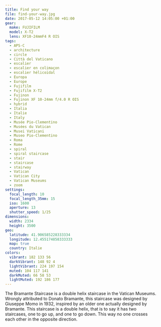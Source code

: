 ```yaml
---
title: Find your way
file: find-your-way.jpg
date: 2017-05-12 14:05:00 +01:00
gear:
  make: FUJIFILM
  model: X-T2
  lens: XF10-24mmF4 R OIS
tags:
  - APS-C
  - architecture
  - circle
  - Città del Vaticano
  - escalier
  - escalier en colimaçon
  - escalier hélicoïdal
  - Europa
  - Europe
  - Fujifilm
  - Fujifilm X-T2
  - Fujinon
  - Fujinon XF 10-24mm f/4.0 R OIS
  - hybrid
  - Italia
  - Italie
  - Italy
  - Musée Pio-Clementino
  - Musées du Vatican
  - Musei Vaticani
  - Museo Pio-Clementino
  - Roma
  - Rome
  - spiral
  - spiral staircase
  - stair
  - staircase
  - stairway
  - Vatican
  - Vatican City
  - Vatican Museums
  - zoom
settings:
  focal_length: 10
  focal_length_35mm: 15
  iso: 1600
  aperture: 13
  shutter_speed: 1/25
dimensions:
  width: 2334
  height: 3500
geo:
  latitude: 41.906585228333334
  longitude: 12.455174858333333
  map: true
  country: Italie
colors:
  vibrant: 182 133 56
  darkVibrant: 148 92 4
  lightVibrant: 224 197 154
  muted: 104 117 141
  darkMuted: 66 58 53
  lightMuted: 192 186 177
---
```


The Bramante Staircase is a double helix staircase in the Vatican Museums. Wrongly attributed to Donato Bramante, this staircase was designed by Giuseppe Momo in 1932, inspired by an older one actually designed by Bramante. This staircase is a double helix, that is to say it has two staircases, one to go up, and one to go down. This way no one crosses each other in the opposite direction.
